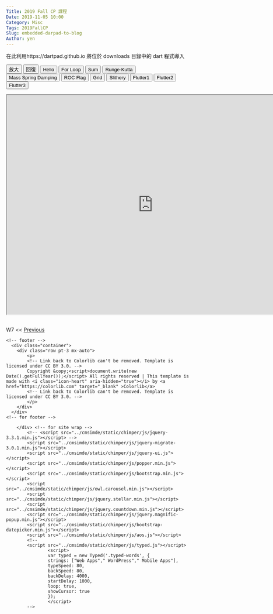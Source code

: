 ```yaml
---
Title: 2019 Fall CP 課程
Date: 2019-11-05 10:00
Category: Misc
Tags: 2019FallCP
Slug: embedded-darpad-to-blog
Author: yen
---
```

在此利用https://dartpad.github.io 將位於 downloads 目錄中的 dart 程式導入

<!--PELICAN_END_SUMMARY-->

<script>
function getDart(dirname){
    source = "https://dartpad.github.io/embed-dart.html?gh_owner=mdecourse&gh_repo=cp2019&gh_path=downloads/dart_ex/" + dirname + "&theme=dark";
    document.getElementById("iframe").src = source ;
}

function getHtmlDart(dirname){
    source = "https://dartpad.github.io/embed-html.html?gh_owner=mdecourse&gh_repo=cp2019&gh_path=downloads/dart_ex/" + dirname + "&theme=dark";
document.getElementById("iframe").src = source ;
}

function getFlutter(dirname){
    source = "https://dartpad.github.io/embed-flutter.html?gh_owner=mdecourse&gh_repo=cp2019&gh_path=downloads/dart_ex/" + dirname + "&theme=dark";
document.getElementById("iframe").src = source ;
}

function largest(){
document.getElementById("iframe").width = document.body.clientWidth ;
document.getElementById("iframe").height = document.body.clientWidth*0.5 ;
}

function original(){
document.getElementById("iframe").width = 800 ;
document.getElementById("iframe").height = 600 ;
}
</script>
<!-- 取 Dart 程式的按鈕 -->
<p><button onclick="largest()">放大</button> <button onclick="original()">回復</button> <button onclick="getDart('hello')">Hello</button> <button onclick="getDart('for')">For Loop</button> <button onclick="getDart('sum')">Sum</button> <button onclick="getDart('runge_kutta')">Runge-Kutta</button> <button onclick="getDart('mass_spring_damping')">Mass Spring Damping</button> <button onclick="getHtmlDart('roc_flag')">ROC Flag</button> <button onclick="getHtmlDart('grid')">Grid</button> <button onclick="getHtmlDart('slithery')">Slithery</button> <button onclick="getFlutter('flutter1')">Flutter1</button> <button onclick="getFlutter('flutter2')">Flutter2</button> <button onclick="getFlutter('flutter3')">Flutter3</button></p>
<!-- 內建放入的 Dart 原始碼 -->
<p><iframe height="600" id="iframe" src="https://dartpad.dartlang.org/embed-dart.html?gh_owner=mdecourse&amp;gh_repo=cp2019&amp;gh_path=downloads/dart_ex/mass_spring_damping&amp;theme=dark" width="800"></iframe></p><br />W7 << <a href='W7.html'>Previous</a> </div>
        
    <!-- footer -->
      <div class="container">
        <div class="row pt-3 mx-auto">
            <p>
            <!-- Link back to Colorlib can't be removed. Template is licensed under CC BY 3.0. -->
            Copyright &copy;<script>document.write(new Date().getFullYear());</script> All rights reserved | This template is made with <i class="icon-heart" aria-hidden="true"></i> by <a href="https://colorlib.com" target="_blank" >Colorlib</a>
            <!-- Link back to Colorlib can't be removed. Template is licensed under CC BY 3.0. -->
            </p>
        </div>
      </div>
    <!-- for footer -->
    
        </div> <!-- for site wrap -->
            <!-- <script src="../cmsimde/static/chimper/js/jquery-3.3.1.min.js"></script> -->
            <script src="../cmsimde/static/chimper/js/jquery-migrate-3.0.1.min.js"></script>
            <script src="../cmsimde/static/chimper/js/jquery-ui.js"></script>
            <script src="../cmsimde/static/chimper/js/popper.min.js"></script>
            <script src="../cmsimde/static/chimper/js/bootstrap.min.js"></script>
            <script src="../cmsimde/static/chimper/js/owl.carousel.min.js"></script>
            <script src="../cmsimde/static/chimper/js/jquery.stellar.min.js"></script>
            <script src="../cmsimde/static/chimper/js/jquery.countdown.min.js"></script>
            <script src="../cmsimde/static/chimper/js/jquery.magnific-popup.min.js"></script>
            <script src="../cmsimde/static/chimper/js/bootstrap-datepicker.min.js"></script>
            <script src="../cmsimde/static/chimper/js/aos.js"></script>
            <!--
            <script src="../cmsimde/static/chimper/js/typed.js"></script>
                    <script>
                    var typed = new Typed('.typed-words', {
                    strings: ["Web Apps"," WordPress"," Mobile Apps"],
                    typeSpeed: 80,
                    backSpeed: 80,
                    backDelay: 4000,
                    startDelay: 1000,
                    loop: true,
                    showCursor: true
                    });
                    </script>
            -->








